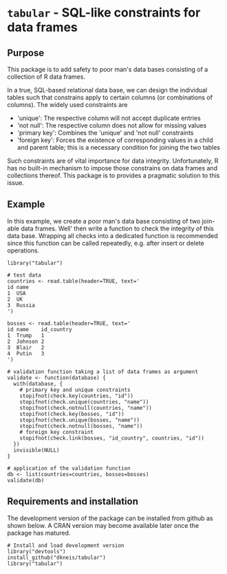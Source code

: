 ``tabular`` - SQL-like constraints for data frames
==================================================

Purpose
---------------------------------------------

This package is to add safety to poor man's data bases consisting of a collection of R data frames.

In a true, SQL-based relational data base, we can design the individual tables such that constrains apply to certain columns (or combinations of columns). The widely used constraints are

- 'unique': The respective column will not accept duplicate entries
- 'not null': The respective column does not allow for missing values
- 'primary key': Combines the 'unique' and 'not null' constraints
- 'foreign key': Forces the existence of corresponding values in a child and parent table; this is a necessary condition for joining the two tables

Such constraints are of vital importance for data integrity. Unfortunately, R has no built-in mechanism to impose those constrains on data frames and collections thereof. This package is to provides a pragmatic solution to this issue.

Example
---------------------------------------------

In this example, we create a poor man's data base consisting of two join-able data frames. Well' then write a function to check the integrity of this data base. Wrapping all checks into a dedicated function is recommended since this function can be called repeatedly, e.g. after insert or delete operations.

```
library("tabular")

# test data
countries <- read.table(header=TRUE, text='
id name
1  USA
2  UK
3  Russia
')

bosses <- read.table(header=TRUE, text='
id name    id_country
1  Trump   1
2  Johnson 2
3  Blair   2
4  Putin   3
')

# validation function taking a list of data frames as argument
validate <- function(database) {
  with(database, {
    # primary key and unique constraints
    stopifnot(check.key(countries, "id"))
    stopifnot(check.unique(countries, "name"))
    stopifnot(check.notnull(countries, "name"))
    stopifnot(check.key(bosses, "id"))
    stopifnot(check.unique(bosses, "name"))
    stopifnot(check.notnull(bosses, "name"))
    # foreign key constraint
    stopifnot(check.link(bosses, "id_country", countries, "id"))
  })
  invisible(NULL)
}

# application of the validation function
db <- list(countries=countries, bosses=bosses)
validate(db)

```

Requirements and installation
---------------------------------------------

The development version of the package can be installed from github as shown below. A CRAN version may become available later once the package has matured.

```
# Install and load development version
library("devtools")
install_github("dkneis/tabular")
library("tabular")
```

